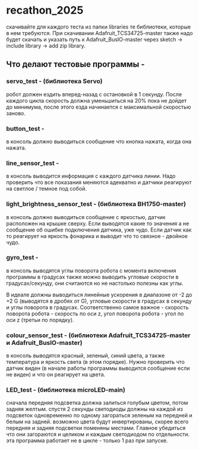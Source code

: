 # recathon_2025
скачивайте для каждого теста из папки libraries те библиотеки, которые в нем требуются. При скачивании Adafruit_TCS34725-master также надо будет скачать и указать путь к Adafruit_BusIO-master через sketch -> include library -> add zip library.

## Что делают тестовые программы - 
### servo_test - (библиотека Servo)
робот должен ездить вперед-назад с остановкой в 1 секунду. 
После каждого цикла скорость должна уменьшиться на 20% пока не дойдет до минимума, после этого езда начинается с максимальной скоростью заново.
### button_test - 
в консоль должно выводиться сообщение что кнопка нажата, когда она нажата.
### line_sensor_test - 
в консоль выводится информация с каждого датчика линии. 
Надо проверить что все показания меняются адекватно и датчики реагируют на светлое / темное под собой.
### light_brightness_sensor_test - (библиотека BH1750-master)
в консоль должно выводиться сообщение с яркостью, датчик расположен на крышке сверху. 
Если выводятся какие то значения а не сообщение об ошибке подключения датчика, уже чудо. 
Если датчик как то реагирует на яркость фонарика и выводит что то связное - двойное чудо.
### gyro_test - 
в консоль выводятся углы поворота робота с момента включения программы в градусах
также можно выводить угловые скорости в градусах/секунду, они считаются но не настолько полезны как углы.

В идеале должны выводиться линейные ускорения в диапазоне от -2 до +2 G (выводятся в дробях от G), угловые скорости в градусах в секунду и углы поворота в градусах.
Соответственно самое важное - скорость поворота робота - скорость по оси z, угол поворота робота - угол по оси z (третьи по порядку).
### colour_sensor_test - (библиотеки Adafruit_TCS34725-master и Adafruit_BusIO-master)
в консоль выводятся красный, зеленый, синий цвета, а также температура и яркость света (в этом порядке).
Нужно проверить что датчик виден (в начале работы программы выводится сообщение если не виден) и что он реагирует на цвета.

### LED_test - (библиотека microLED-main)
сначала передняя подсветка должна залиться голубым цветом, потом задняя желтым. 
спустя 2 секунды светодиоды должны на каждой из подсветок одновременно по одному загораться зеленым на передней и белым на задней.
возможно цвета будут инвертированы, скорее всего передняя и задняя подсветки поменяны местами. Главное убедиться что они загораются и целиком и каждым светодиодом по отдельности.
эта программа работает не в цикле - только 1 раз при запуске.

